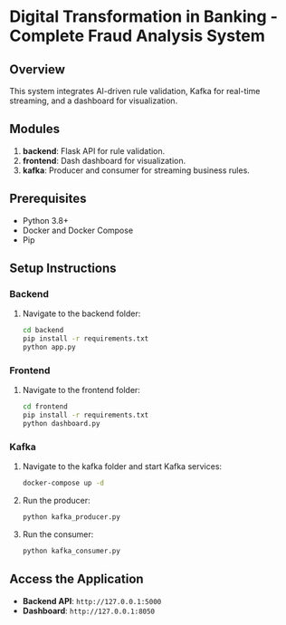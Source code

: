 


# Digital Transformation in Banking - Complete Fraud Analysis System

## Overview
This system integrates AI-driven rule validation, Kafka for real-time streaming, and a dashboard for visualization.

## Modules
1. **backend**: Flask API for rule validation.
2. **frontend**: Dash dashboard for visualization.
3. **kafka**: Producer and consumer for streaming business rules.

## Prerequisites
- Python 3.8+
- Docker and Docker Compose
- Pip

## Setup Instructions

### Backend
1. Navigate to the backend folder:
   ```bash
   cd backend
   pip install -r requirements.txt
   python app.py
   ```

### Frontend
1. Navigate to the frontend folder:
   ```bash
   cd frontend
   pip install -r requirements.txt
   python dashboard.py
   ```

### Kafka
1. Navigate to the kafka folder and start Kafka services:
   ```bash
   docker-compose up -d
   ```
2. Run the producer:
   ```bash
   python kafka_producer.py
   ```
3. Run the consumer:
   ```bash
   python kafka_consumer.py
   ```

## Access the Application
- **Backend API**: `http://127.0.0.1:5000`
- **Dashboard**: `http://127.0.0.1:8050`
